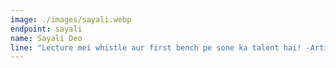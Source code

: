 ```yaml
---
image: ./images/sayali.webp
endpoint: sayali
name: Sayali Deo
line: "Lecture mei whistle aur first bench pe sone ka talent hai! -Artistic Panda"
---
```


